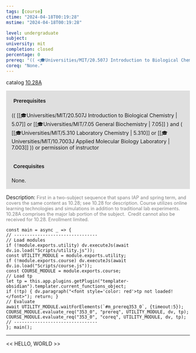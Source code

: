 ```yaml
---
tags: [course]
ctime: "2024-04-18T00:19:28"
mstime: "2024-04-18T00:19:28"

level: undergraduate
subject: 
university: mit
completion: closed
percentage: 0
prereq: "(( <🎓Universities/MIT/20.507J Introduction to Biological Chemistry> or <🎓Universities/MIT/7.05 General Biochemistry> ) and ( <🎓Universities/MIT/5.310 Laboratory Chemistry> or <🎓Universities/MIT/10.7003J Applied Molecular Biology Laboratory> )) or permission of instructor"
coreq: "None."
---
```


catalog [10.28A](http://student.mit.edu/catalog/m10a.html#10.28A)

<span style="display: block; padding: 15px; background-color: rgb(100, 100, 100, 0.2);"><font id="m_prereq353_0" style="display: block; font-family: Arial, sans-serif; font-weight: bold; padding: 5px">Prerequisites</font><br><span id="prereq353_0">(( [[🎓Universities/MIT/20.507J Introduction to Biological Chemistry | 5.07]] or [[🎓Universities/MIT/7.05 General Biochemistry | 7.05]] ) and ( [[🎓Universities/MIT/5.310 Laboratory Chemistry | 5.310]] or [[🎓Universities/MIT/10.7003J Applied Molecular Biology Laboratory | 7.003]] )) or permission of instructor</span></span>
<span style="display: block; padding: 15px; background-color: rgb(100, 100, 100, 0.2);"><font id="m_coreq353_0" style="display: block; font-family: Arial, sans-serif; font-weight: bold; padding: 5px">Corequisites</font><br><span id="coreq353_0">None.</span></span>

<font style="">Description:</font>
<font style="color: grey; font-size: 0.8rem;">First in a two-subject sequence that spans IAP and spring term, and covers the same content as 10.28; see 10.28 for description. Course utilizes online learning technologies and simulations in addition to traditional lab experiments. 10.28A comprises the major lab portion of the subject.  Credit cannot also be received for 10.28. Enrollment limited.</font>

```dataviewjs
const main = async _ => {
// --------------------------------
// Load modules
if (!module.exports.utility) dv.executeJs(await dv.io.load("Scripts/utility.js"));
const UTILITY_MODULE = module.exports.utility;
if (!module.exports.course) dv.executeJs(await dv.io.load("Scripts/course.js"));
const COURSE_MODULE = module.exports.course;
// Load tp
let tp = this.app.plugins.getPlugin("templater-obsidian").templater.current_functions_object;
if (!tp) { dv.paragraph("<font style='color: red'>tp not loaded!</font>"); return; }
// Evaluate
await UTILITY_MODULE.waitForElements(`#m_prereq353_0`, {timeout:5});
COURSE_MODULE.evaluate_req("353_0", "prereq", UTILITY_MODULE, dv, tp);
COURSE_MODULE.evaluate_req("353_0", "coreq", UTILITY_MODULE, dv, tp);
// --------------------------------
}; main();
```

---

<< HELLO, WORLD >>
